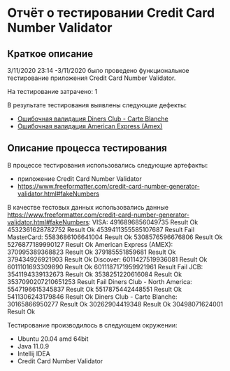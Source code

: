 # Отчёт о тестировании Credit Card Number Validator

## Краткое описание

3/11/2020 23:14 -3/11/2020 было проведено функциональное тестирование приложения Credit Card Number Validator.

На тестирование затрачено: 1

В результате тестирования выявлены следующие дефекты:
* [Ошибочная валидация Diners Club - Carte Blanche](https://github.com/dekotamin/credircard/issues/1) 
* [Ошибочная валидация American Express (Amex)](https://github.com/dekotamin/credircard/issues/2)

## Описание процесса тестирования

В процессе тестирования использовались следующие артефакты:
* приложение Credit Card Number Validator
* https://www.freeformatter.com/credit-card-number-generator-validator.html#fakeNumbers

В качестве тестовых данных использовались данные https://www.freeformatter.com/credit-card-number-generator-validator.html#fakeNumbers:
    VISA:
    4916896856049735          Result Ok
    4532361628782752          Result Ok
    4539411355585107687       Result Fail 
    MasterCard: 
    5583686106641004          Result Ok 
    5308576596676806          Result Ok
    5276877189990127          Result Ok 
    American Express (AMEX):
    370995389368823           Result Ok
    379185551859681           Result Ok
    379434926921903           Result Ok
    Discover:
    6011427519936081          Result Ok
    6011101693309890          Result Ok
    6011187171959921961       Result Fail
    JCB:
    3541194339132673          Result Ok
    3538251220616084          Result Ok
    3537090207210651253       Result Fail
    Diners Club - North America:
    5547196615345837          Result Ok
    5517875442448551          Result Ok
    5411306243179846          Result Ok
    Diners Club - Carte Blanche:
    30165866950277            Result Ok
    30262904419348            Result Ok
    30498071624001            Result Ok

Тестирование производилось в следующем окружении:
* Ubuntu 20.04 amd 64bit
* Java 11.0.9
* Intellij IDEA
* Credit Card Number Validator

